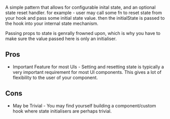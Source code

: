 A simple pattern that allows for configurable inital state, and an optional state reset handler.
for example - user may call some fn to reset state from your hook and pass some initial state value. then the initialState is passed to the hook into your internal state mechanism.

Passing props to state is genrally frowned upon, which is why you have to make sure the value passed here is only an initialiser.

## Pros

- Important Feature for most UIs - Setting and resetting state is typically a very important requirement for most UI components. This gives a lot of flexibility to the user of your component.

## Cons

- May be Trivial - You may find yourself building a component/custom hook where state initialisers are perhaps trivial.
